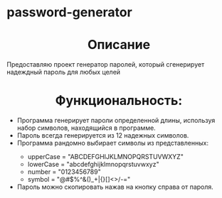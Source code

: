 ﻿# password-generator
<h1 align="center">Описание</h1>
Предоставляю проект генератор паролей, который сгенерирует надеждный пароль для любых целей
<h1 align="center">Функциональность:</h1>
<ul>
    <li>Программа генерирует пароли определенной длины, используя набор символов, находящийся в программе.</li>
    <li>Пароль всегда генерируется из 12 надежных символов.</li>
    <li>Программа рандомно выбирает символы из представленных:</li>
    <ul>
      <li>upperCase = "ABCDEFGHIJKLMNOPQRSTUVWXYZ"</li>
      <li>lowerCase = "abcdefghijklmnopqrstuvwxyz"</li>
      <li>number = "0123456789"</li>
      <li>symbol = "@#$%^&()_+|{}[]<>/-="</li>
    </ul>
    <li>Пароль можно скопировать нажав на кнопку справа от пароля.</li>
<ul>  
